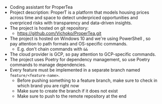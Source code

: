 * Coding assistant for ProperTea
* Project description: ProperT is a platform that models housing prices across time and space to detect underpriced opportunities and overpriced risks with transparency and data-driven insights.
* The project is hosted on git repository:
  * https://github.com/Vichoko/ProperTea.git
* The project is hosted on Windows 10 and we're using PowerShell
, so pay attention to path formats and OS-specific commands.
  * E.g. don't chain commands with `&&` 
* The cloud provider is GCP, so pay attention to GCP-specific commands.
* The project uses Poetry for dependency management, so use Poetry commands to manage dependencies.
* Every feature must be implemented in a separate branch named `feature/<feature-name>`.
  * Before pushing something to a feature branch, make sure to check in which brand you are right now
  * Make sure to create the branch if it does not exist
  * Make sure to push to the remote repository at the end